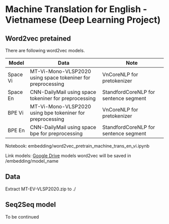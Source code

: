 # Machine Translation for English - Vietnamese (Deep Learning Project)

## Word2vec pretained

There are following word2vec models.

Model | Data | Note
----------- | --------- | -----------
Space Vi | MT-Vi-Mono-VLSP2020 using space tokeniner for preprocessing | VnCoreNLP for pretokenizer
Space En | CNN-DailyMail using space tokeniner for preprocessing | StandfordCoreNLP for sentence segment
BPE Vi | MT-Vi-Mono-VLSP2020 using bpe tokeniner for preprocessing | VnCoreNLP for pretokenizer
BPE En  | CNN-DailyMail using space bpe for preprocessing | StandfordCoreNLP for sentence segment

Notebook: embedding/word2vec_pretrain_machine_trans_en_vi.ipynb

Link models: [Google Drive](https://drive.google.com/drive/folders/1VAZFWtKEeh0NnYsyXntOWFZHI6TqVYfi?usp=sharing)
models word2vec will be saved in /embedding/model_name

## Data

Extract MT-EV-VLSP2020.zip to ./

## Seq2Seq model

To be continued
